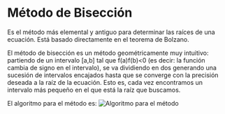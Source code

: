 # Método de Bisección

Es el método más elemental y antiguo para determinar las raíces de una ecuación. Está basado directamente en el teorema de Bolzano.

El método de bisección es un método geométricamente muy intuitivo: partiendo de un intervalo [a,b] tal que f(a)f(b)<0 (es decir: la función cambia de signo en el intervalo), se va dividiendo en dos generando una sucesión de intervalos encajados hasta que se converge con la precisión deseada a la raíz de la ecuación. Esto es, cada vez encontramos un intervalo más pequeño en el que está la raíz que buscamos.

El algoritmo para el método es:
![Algoritmo para el método](https://wikimedia.org/api/rest_v1/media/math/render/svg/b19e3d657b9735162bf1070cd489cb304c779610)
